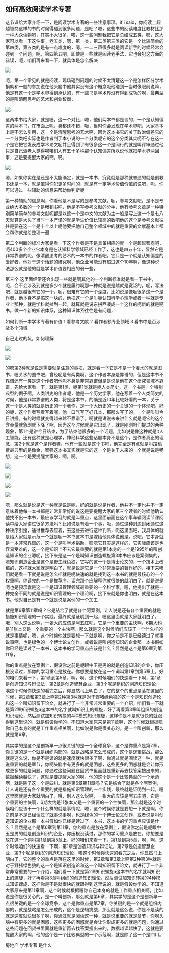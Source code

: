 
## 如何高效阅读学术专著

这节课给大家介绍一下，是阅读学术专著的一些注意事项。if i said，你阅读上超越智商这样的书的时候得碰到很多问题，是吧？嗯，这些书的阅读难度比教材比那一种大众读物吧，其实小大很多，唉，这一些问题我把它是总结成五类，嗯，这大家可以看一下这件事，老五类，嗯，第一类，第二类第三类的它是一个比较简单的第四类，第五类的是有一点难度的，嗯，一二三声很多就是阅读新手的时候经常会碰到一个问题，呃，第四第五吧，即使是一些就是阅读老手法，它也会犯这方面的错误，呃，咱们再来看一下，就具体是怎么解决

![](https://tva1.sinaimg.cn/large/008eGmZEly1gn9c0cl9ejj311o0l8aiy.jpg)

呃，第一个常见的就是阅读，现场碰到问题的时候不太清楚这一个是怎样区分学术捐助和一般的参加说在他头脑中他其实没有这个概念呃他碰到一当时像眼前说嘛，他是有这一个是学术界得到承认的，有一些书是学术界没有得到成功的啊，最典型的是叫清醒思考的艺术和创业智商，

![](https://tva1.sinaimg.cn/large/008eGmZEly1gn9c0ppp3uj311w0l6n78.jpg)



这两本书给大家，就是嗯，这一个对比，嗯，他们两本书都是谈的，一个是认知偏差的两本书，在市面上呃，卖都还不错，呃，当时你会发现在学术界吧，大家基本上是不怎么引用，这一个是清醒思考的艺术啊，因为这本书它的关于政治偏差它的一个分类吧实际也是作者判了本小说的一个分类呃它的这个分类其实呃不存在这一个是它把它发表成学术论文呃并且得到了有很多这一个是同行的就是叫评审通过他只是自己派老人觉得唉咱们人有五十多种那个认知偏差所以说他就把学术界两回事，这是要提醒大家的啊，啊。

![](https://tva1.sinaimg.cn/large/008eGmZEly1gn9c5l1q3tj311o0l4q92.jpg)


嗯，如果你实在是还是不太能确定，就是一本书，究竟就是那种就普通的就是创教书还是一本，就是值得你犯更多时间的，就是有一定学术价值价值的说吧，呃，你可以通过一些辅助的信息来帮助你判断呃

第一种辅助的信息啊，你看他是不是写的是参考文献，呃，参考文献吧，是不是专业绝大多数的一个是畅销书吧，他是不写参考文献的分手，他有参考文章是一种特别简单简单的参考文献呃都是以这一个是中文的文献为主一般是写上这一个是七八天就算是大头了当时一本严谨的就是学生价值比较高的数吧他的这个是参考文献往往是要在这一个是十个以上呃他要把他自己整个领域中的就是重要的文献基本上都会帮你就是给整理一遍

第二个判断的标准大家是看一下这个作者是不是具备相应的就一个是超越智商吧，呃400多个企业它本身是在认知科学领域已经工作了，这也是四五十年，显然它是非常靠谱的呃，像清醒思考的艺术的一本书的作者吧，它只是一个就是认知偏差的爱好者，他对于这个话题的研究啊，他企业可能没有超过这个10年啊，像这种说法那么就是他的就是学术价值要相应的弱一些，

第三个 这里面经常还会出现一些就是啊其他的一个判断标准就是看一下书中，呃，会不会涉及到就是多少个就是履约啊那一种就是说是越就是宽泛的，呃，写法吧，就是越很有它的一个，呃，很难有它的一个深度，比如说是像呃很多这一个是作者，他本身不是搞这一块的，他把这一个是叫呃认知科学心理学或者一种就是专业上那种，就是学科就扯到一起，就算就是说东拼西凑成一个这样的呃新的就是啊书。做一个新的知识体系，这种知识体系往往是有问题，

如何判断一本学术专著有价值
1 看参考文献
2 看作者额专业领域
3 看书中是否涉及多个领域


自己走过的坑，如何理解

![](https://tva1.sinaimg.cn/large/008eGmZEly1gn9c5xtpp5j311u0lg434.jpg)


![](https://tva1.sinaimg.cn/large/008eGmZEly1gn9c66ouc1j311m0leaha.jpg)




的嗯第2种就是说是需要就是注意的事项，就是看一下它是不是一个灌水的就是图书，嗯关水的图书吧，曾经呢是有两类啊，这个作者本身是靠谱的，但是这本书不靠谱还有一类是这个作者吧他呃本身是非常靠谱但是是说是他在这个研究领域不靠谱，先给大家看一下，就是第1类，呃第1类就是呃人类简史，这一个书是一个特别典型的例子啊，人类讲史的作者呢，他是一个历史学家，他在写着一个人类简史的时候，他是非常靠谱的人类，将是这本书，的确是近10年比较好看的一本，关于这一个是人类的就是历史的一个著作，是一个大历史的一个关键的一个体现吧，好的呃，这个作者写着写着呢，他一口气写了好几本，那那么写了的，一个是叫叫今日讲授。有的时候就变得越来越不靠谱了，啊就是讲说未来讲什么就是呃它的这个含金量就急剧就下降了啊，因为这个时候就是它出现了，就是刚刚咱们提过的两种现象，第1个是讲今日结束，为了结束他很多的一个话题，比如说是像这种就是it人工智能，还有这种就是心理学，神经科学这些话题本身不是这个，是作者真正的理念，第2个就是这个是作者嘛，他有一些就是这个书吧，他完全是有点就是叫蹭稿费最典型的是像金，智强这本书其实就是它的这一个是关于未来的一个就是说是畅想，这一个是要提醒大家的，啊，啊。


![](https://tva1.sinaimg.cn/large/008eGmZEly1gn9cbi0w3pj311w0lcwgk.jpg)

![](https://tva1.sinaimg.cn/large/008eGmZEly1gn9cbqkpzwj311s0l078o.jpg)

![](https://tva1.sinaimg.cn/large/008eGmZEly1gn9cbzl4wxj311i0l2gnk.jpg)

![](https://tva1.sinaimg.cn/large/008eGmZEly1gn9cca6l75j311s0lcts2.jpg)

嗯，那么就是说是这一种就是说是呃，好的就是说是作者，他并不一定也并不一定意味着他每一本书都是非常非常好的说这是要提醒大家的第三个读者的时候他确认他找不出一本书，最应该学习的就是叫重点，这里面前面在这个事车辆阅读节课阅读中给大家讲过很多方法吗？比如说是有着一个事，呃，通过这种封边封闭通过这种秩序引援，通过推荐去应着，去这些去进行这种判断，呃这里面吧，我具体的就是给大家就是示范一个就是呃一本书这本书是嫁给他具体说他是。说吧，它本身就是一本非常靠谱的，这一个是叫学术捐助，嗯嗯它其实是这样的，它实际应该是也容易受难的，这一个是知识上不去它最重要的就是第1本身的一个是1995年的叫创造知识的企业嗯呃，接下来是这一个是叫知识创造螺旋第3本书应该是案例集的，嗯知识创造企业是这个是野生绿色狼，它写的这一个是博士论文的，一个技术上改编的，这样就大家就是明白了，就是说是它是一个非常重要的著作好的，接下来咱们就是看一下就是说是怎么样就是呃快速的就是找到这一本书的就是最核心的一个权重啊，你读完的一个是推荐序，读完那个应解释你就很快的就明白了，就是说是呃也是预示囊是这一个是知识管理领域最重要的一个科学家，嗯，他提出了就是一种完全不同的就是说是知识管理的一个理论啊，接下来就是你也明白，就是在这本书。他对自己是有一个就是说是案例的一个加工

就是第6章第11章吗？它是结合了就是各个阿案例，让人说是还有各个重要的就是措施知识管理的一个实践，最终就是证明到一起，嗯这里面就是大家就明白了，哦，别人这么说啊，一张大的应该是阿五庄吧，它是一个重要的主快啊，6期大约是11张本又是一个重要的一个主快啊，那么就是这个时候咱们应该干一个什么样的就是事情呢，嗯，这个时候你就是要想一下就是啊，你之前是不是已经读过了就事说事啊，也是绿色的一个博士论文创作，或者说是叫创造知识的企业那一本书假如你已经是读过了一本书，这本书的学习重点应该是什么？显然是这个是第6章到第11章，

你的重点是放在案例上，假设你之前是呃眼中玉是男的就是创造知识的企业，你压根没读过，那你的学习重点是放在。你想要是放在这一个词叫第1章到第5章上，好的咱们来看一下，第1章到第5章，啊，啊，这个时候咱们的快速看一下啊，第1章是创造知识与辩证法，第2章是创造智慧企业，第3个呢是组织的创造知识理论，唉这个时候你快速的看完之后，你显然马上明白了，它的整个的重点是落在这里的时候，第2章和第3章上啊第2种第3种就是对于野猪绿色狼的这一个是知识创造论和这一个叫知识留下论文，就进行了一个非常非常重要的一个介绍，咱们看一下就是第2章知识螺旋a这本书的名字就叫知识上的螺旋，好了再看第3章叫组织的创造知识理论，然后测试加知识转换的4种模式知识螺旋，这样你是不是就很快的就跟得到这里说的，就是假设你学的。不知道大家原来是第11章啊，这个时候就根据嗯你自己本身的就是工作重点相关啊，比如说是你是很关心的，是一个叫创新，那么就是第6章，


其实学的是这个是创新早一点很关键的是一个全球竞争，这个是你重点是第7章，你关键的是一个就是组织内部的，就是战略是怎么形成的，这个是逻辑挑战，那么就是这么说，你是不是读的就是速度就快很多了啊，你通过就是阅读这一种，就是说重要的就是章节，你啊头脑中有更多的就是困惑，这些更多的困惑就是会让你形成更多的就是问题，你通过这些问题在回货书里面就是重新再去找答案搜出来的，数据越读越快了，这就是要提醒大家的啊，他的这个是一个比较典型的一个示范啊，就是除了这一个是四川。就是第6章第11章吗？它是结合了就是各个阿案例，让人说是还有各个重要的就是措施知识管理的一个实践，最终就是证明到一起，嗯这里面就是大家就明白了，哦，别人这么说啊，一张大的应该是阿五庄吧，它是一个重要的主快啊，6期大约是11张本又是一个重要的一个主快啊，那么就是这个时候咱们应该干一个什么样的就是事情呢，嗯，这个时候你就是要想一下就是啊，你之前是不是已经读过了就事说事啊，也是绿色的一个博士论文创作，或者说是叫创造知识的企业那一本书假如你已经是读过了一本书，这本书的学习重点应该是什么？显然是这个是第6章到第11章，你的重点是放在案例上，假设你之前是呃眼中玉是男的就是创造知识的企业，你压根没读过，那你的学习重点是放在。你想要是放在这一个词叫第1章到第5章上，好的咱们来看一下，第1章到第5章，啊，啊，这个时候咱们的快速看一下啊，第1章是创造知识与辩证法，第2章是创造智慧企业，第3个呢是组织的创造知识理论，唉这个时候你快速的看完之后，你显然马上明白了，它的整个的重点是落在这里的时候，第2章和第3章上啊第2种第3种就是对于野猪绿色狼的这一个是知识创造论和这一个叫知识留下论文，就进行了一个非常非常重要的一个介绍，咱们看一下就是第2章知识螺旋a这本书的名字就叫知识上的螺旋，好了再看第3章叫组织的创造知识理论，然后测试加知识转换的4种模式知识螺旋，这样你是不是就很快的就跟得到这里说的，就是假设你学的。不知道大家原来是第11章啊，这个时候就根据嗯你自己本身的就是工作重点相关啊，比如说是你是很关心的，是一个叫创新，那么就是第6章，其实学的是这个是创新早一点很关键的是一个全球竞争，这个是你重点是第7章，你关键的是一个就是组织内部的，就是战略是怎么形成的，这个是逻辑挑战，那么就是这么说，你是不是读的就是速度就快很多了啊，你通过就是阅读这一种，就是说重要的就是章节，你啊头脑中有更多的就是困惑，这些更多的困惑就是会让你形成更多的就是问题，你通过这些问题在回货书里面就是重新再去找答案搜出来的，数据越读越快了，这就是要提醒大家的啊，他的这个是一个比较典型的一个示范啊，就是除了这一个是四川。


房地产 学术专著 是什么





